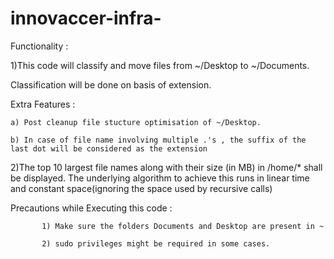 # innovaccer-infra-
Functionality :

1)This code will classify and move files from ~/Desktop to ~/Documents.

Classification will be done on basis of extension.

Extra Features :

	a) Post cleanup file stucture optimisation of ~/Desktop.

	b) In case of file name involving multiple .'s , the suffix of the last dot will be considered as the extension

2)The top 10 largest file names along with their size (in MB) in /home/* shall be displayed.
	     The underlying algorithm to achieve this runs in linear time and constant space(ignoring the space used by recursive calls)

Precautions while Executing this code :
		   
		   1) Make sure the folders Documents and Desktop are present in ~

		   2) sudo privileges might be required in some cases.
